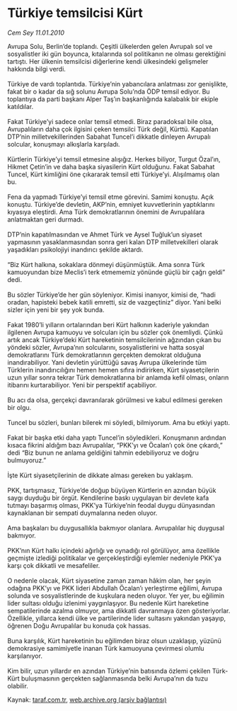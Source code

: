 # Türkiye temsilcisi Kürt

*Cem Sey 11.01.2010*

<div class="yazi">Avrupa Solu, Berlin’de toplandı. Çeşitli ülkelerden gelen Avrupalı sol ve sosyalistler iki gün boyunca, kıtalarında sol politikanın ne olması gerektiğini tartıştı. Her ülkenin temsilcisi diğerlerine kendi ülkesindeki gelişmeler hakkında bilgi verdi. <br/><br/>Türkiye de vardı toplantıda. Türkiye’nin yabancılara anlatması zor genişlikte, fakat bir o kadar da sığ solunu Avrupa Solu’nda ÖDP temsil ediyor. Bu toplantıya da parti başkanı Alper Taş’ın başkanlığında kalabalık bir ekiple katıldılar. <br/><br/>Fakat Türkiye’yi sadece onlar temsil etmedi. Biraz paradoksal bile olsa, Avrupalıların daha çok ilgisini çeken temsilci Türk değil, Kürttü. Kapatılan DTP’nin milletvekillerinden Sabahat Tuncel’i dikkatle dinleyen Avrupalı solcular, konuşmayı alkışlarla karşıladı. <br/><br/>Kürtlerin Türkiye’yi temsil etmesine alışığız. Herkes biliyor, Turgut Özal’ın, Hikmet Çetin’in ve daha başka siyasilerin Kürt olduğunu. Fakat Sabahat Tuncel, Kürt kimliğini öne çıkararak temsil etti Türkiye’yi. Alışılmamış olan bu. <br/><br/>Fena da yapmadı Türkiye’yi temsil etme görevini. Samimi konuştu. Açık konuştu. Türkiye’de devletin, AKP’nin, emniyet kuvvetlerinin yaptıklarını kıyasıya eleştirdi. Ama Türk demokratlarının önemini de Avrupalılara anlatmaktan geri durmadı. <br/><br/>DTP’nin kapatılmasından ve Ahmet Türk ve Aysel Tuğluk’un siyaset yapmasının yasaklanmasından sonra geri kalan DTP milletvekilleri olarak yaşadıkları psikolojiyi inandırıcı şekilde aktardı. <br/><br/>“Biz Kürt halkına, sokaklara dönmeyi düşünmüştük. Ama sonra Türk kamuoyundan bize Meclis’i terk etmememiz yönünde güçlü bir çağrı geldi” dedi. <br/><br/>Bu sözler Türkiye’de her gün söyleniyor. Kimisi inanıyor, kimisi de, “hadi oradan, hapisteki bebek katili emretti, siz de vazgeçtiniz” diyor. Yani belki sizler için yeni bir şey yok bunda. <br/><br/>Fakat 1980’li yılların ortalarından beri Kürt halkının kaderiyle yakından ilgilenen Avrupa kamuoyu ve solcuları için bu sözler çok önemliydi. Çünkü artık ancak Türkiye’deki Kürt hareketinin temsilcilerinin ağzından çıkan bu yöndeki sözler, Avrupa’nın solcularını, sosyalistlerini ve hatta sosyal demokratlarını Türk demokratlarının gerçekten demokrat olduğuna inandırabiliyor. Yani devletin yürüttüğü savaş Avrupa ülkelerinde tüm Türklerin inandırıcılığını hemen hemen sıfıra indirirken, Kürt siyasetçilerin uzun yıllar sonra tekrar Türk demokratlarına bir anlamda kefil olması, onların itibarını kurtarabiliyor. Yeni bir perspektif açabiliyor. <br/><br/>Bu acı da olsa, gerçekçi davranılarak görülmesi ve kabul edilmesi gereken bir olgu. <br/><br/>Tuncel bu sözleri, bunları bilerek mi söyledi, bilmiyorum. Ama bu etkiyi yaptı. <br/><br/>Fakat bir başka etki daha yaptı Tuncel’in söyledikleri. Konuşmanın ardından kısaca fikrini aldığım bazı Avrupalılar, “PKK’yı ve Öcalan’ı çok öne çıkardı,” dedi “Biz bunun ne anlama geldiğini tahmin edebiliyoruz ve doğru bulmuyoruz.” <br/><br/>İşte Kürt siyasetçilerinin de dikkate alması gereken bu yaklaşım. <br/><br/>PKK, tartışmasız, Türkiye’de doğup büyüyen Kürtlerin en azından büyük saygı duyduğu bir örgüt. Kendilerine baskı uygulayan bir devlete kafa tutmayı başarmış olması, PKK’ya Türkiye’nin feodal duygu dünyasından kaynaklanan bir sempati duymalarına neden oluyor. <br/><br/>Ama başkaları bu duygusallıkla bakmıyor olanlara. Avrupalılar hiç duygusal bakmıyor. <br/><br/>PKK’nın Kürt halkı içindeki ağırlığı ve oynadığı rol görülüyor, ama özellikle geçmişte izlediği politikalar ve gerçekleştirdiği eylemler nedeniyle PKK’ya karşı çok dikkatli ve mesafeliler. <br/><br/>O nedenle olacak, Kürt siyasetine zaman zaman hâkim olan, her şeyin odağına PKK’yı ve PKK lideri Abdullah Öcalan’ı yerleştirme eğilimi, Avrupa solunda ve sosyalistlerinde de kuşkulara neden oluyor. Yer yer, bu eğilimin lider sultası olduğu izlenimi yaygınlaşıyor. Bu nedenle Kürt hareketine sempatilerinde azalma olmuyor, ama dikkatli davranmaya özen gösteriyorlar. Özellikle, yıllarca kendi ülke ve partilerinde lider sultasını yakından yaşayıp, öğrenen Doğu Avrupalılar bu konuda çok hassas. <br/><br/>Buna karşılık, Kürt hareketinin bu eğilimden biraz olsun uzaklaşıp, yüzünü demokrasiye samimiyetle inanan Türk kamuoyuna çevirmesi olumlu karşılanıyor. <br/><br/>Kim bilir, uzun yıllardır en azından Türkiye’nin batısında özlemi çekilen Türk-Kürt buluşmasının gerçekten sağlanmasında belki Avrupa’nın da tuzu olabilir.</div>

Kaynak: [taraf.com.tr](http://taraf.com.tr:80/makale/9452.htm), [web.archive.org (arşiv bağlantısı)](http://web.archive.org/web/20100331040735/http://taraf.com.tr:80/makale/9452.htm)

